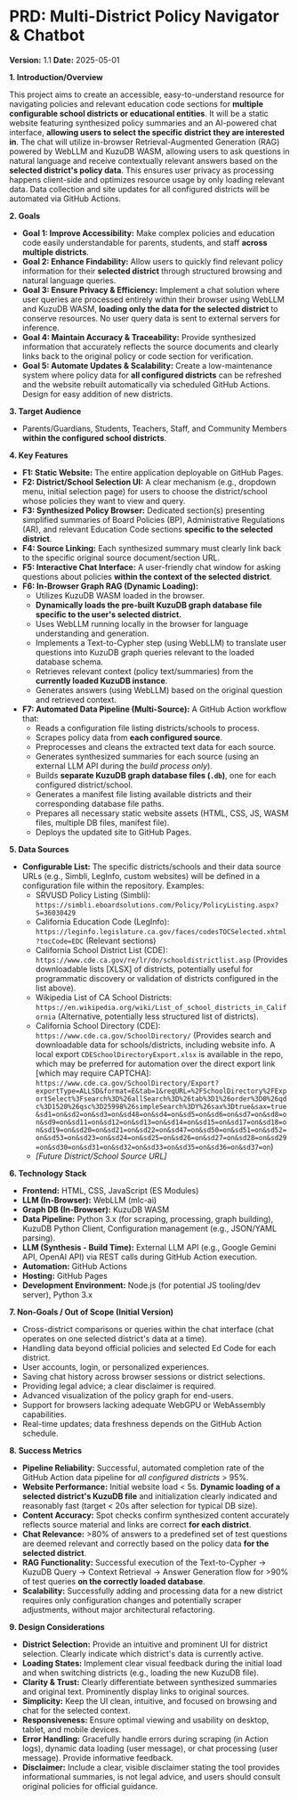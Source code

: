# PRD: Multi-District Policy Navigator & Chatbot

**Version:** 1.1
**Date:** 2025-05-01

**1. Introduction/Overview**

This project aims to create an accessible, easy-to-understand resource for navigating policies and relevant education code sections for **multiple configurable school districts or educational entities**. It will be a static website featuring synthesized policy summaries and an AI-powered chat interface, **allowing users to select the specific district they are interested in**. The chat will utilize in-browser Retrieval-Augmented Generation (RAG) powered by WebLLM and KuzuDB WASM, allowing users to ask questions in natural language and receive contextually relevant answers based on the **selected district's policy data**. This ensures user privacy as processing happens client-side and optimizes resource usage by only loading relevant data. Data collection and site updates for all configured districts will be automated via GitHub Actions.

**2. Goals**

* **Goal 1: Improve Accessibility:** Make complex policies and education code easily understandable for parents, students, and staff **across multiple districts**.
* **Goal 2: Enhance Findability:** Allow users to quickly find relevant policy information for their **selected district** through structured browsing and natural language queries.
* **Goal 3: Ensure Privacy & Efficiency:** Implement a chat solution where user queries are processed entirely within their browser using WebLLM and KuzuDB WASM, **loading only the data for the selected district** to conserve resources. No user query data is sent to external servers for inference.
* **Goal 4: Maintain Accuracy & Traceability:** Provide synthesized information that accurately reflects the source documents and clearly links back to the original policy or code section for verification.
* **Goal 5: Automate Updates & Scalability:** Create a low-maintenance system where policy data for **all configured districts** can be refreshed and the website rebuilt automatically via scheduled GitHub Actions. Design for easy addition of new districts.

**3. Target Audience**

* Parents/Guardians, Students, Teachers, Staff, and Community Members **within the configured school districts**.

**4. Key Features**

* **F1: Static Website:** The entire application deployable on GitHub Pages.
* **F2: District/School Selection UI:** A clear mechanism (e.g., dropdown menu, initial selection page) for users to choose the district/school whose policies they want to view and query.
* **F3: Synthesized Policy Browser:** Dedicated section(s) presenting simplified summaries of Board Policies (BP), Administrative Regulations (AR), and relevant Education Code sections **specific to the selected district**.
* **F4: Source Linking:** Each synthesized summary must clearly link back to the specific original source document/section URL.
* **F5: Interactive Chat Interface:** A user-friendly chat window for asking questions about policies **within the context of the selected district**.
* **F6: In-Browser Graph RAG (Dynamic Loading):**
    * Utilizes KuzuDB WASM loaded in the browser.
    * **Dynamically loads the pre-built KuzuDB graph database file specific to the user's selected district.**
    * Uses WebLLM running locally in the browser for language understanding and generation.
    * Implements a Text-to-Cypher step (using WebLLM) to translate user questions into KuzuDB graph queries relevant to the loaded database schema.
    * Retrieves relevant context (policy text/summaries) from the **currently loaded KuzuDB instance**.
    * Generates answers (using WebLLM) based on the original question and retrieved context.
* **F7: Automated Data Pipeline (Multi-Source):** A GitHub Action workflow that:
    * Reads a configuration file listing districts/schools to process.
    * Scrapes policy data from **each configured source**.
    * Preprocesses and cleans the extracted text data for each source.
    * Generates synthesized summaries for each source (using an external LLM API during the *build process only*).
    * Builds **separate KuzuDB graph database files (`.db`)**, one for each configured district/school.
    * Generates a manifest file listing available districts and their corresponding database file paths.
    * Prepares all necessary static website assets (HTML, CSS, JS, WASM files, multiple DB files, manifest file).
    * Deploys the updated site to GitHub Pages.

**5. Data Sources**

* **Configurable List:** The specific districts/schools and their data source URLs (e.g., Simbli, LegInfo, custom websites) will be defined in a configuration file within the repository. Examples:
    * SRVUSD Policy Listing (Simbli): `https://simbli.eboardsolutions.com/Policy/PolicyListing.aspx?S=36030429`
    * California Education Code (LegInfo): `https://leginfo.legislature.ca.gov/faces/codesTOCSelected.xhtml?tocCode=EDC` (Relevant sections)
    * California School District List (CDE): `https://www.cde.ca.gov/re/lr/do/schooldistrictlist.asp` (Provides downloadable lists [XLSX] of districts, potentially useful for programmatic discovery or validation of districts configured in the list above).
    * Wikipedia List of CA School Districts: `https://en.wikipedia.org/wiki/List_of_school_districts_in_California` (Alternative, potentially less structured list of districts).
    * California School Directory (CDE): `https://www.cde.ca.gov/SchoolDirectory/` (Provides search and downloadable data for schools/districts, including website info. A local export `CDESchoolDirectoryExport.xlsx` is available in the repo, which may be preferred for automation over the direct export link [which may require CAPTCHA]: `https://www.cde.ca.gov/SchoolDirectory/Export?exportType=ALLSD&format=E&tab=1&reqURL=%2FSchoolDirectory%2FExportSelect%3Fsearch%3D%26allSearch%3D%26tab%3D1%26order%3D0%26qdc%3D1520%26qsc%3D25998%26simpleSearch%3DY%26sax%3Dtrue&sax=true&sd1=on&sd2=on&sd3=on&sd48=on&sd4=on&sd5=on&sd6=on&sd7=on&sd8=on&sd9=on&sd11=on&sd12=on&sd13=on&sd14=on&sd15=on&sd17=on&sd18=on&sd19=on&sd20=on&sd21=on&sd22=on&sd47=on&sd50=on&sd51=on&sd52=on&sd53=on&sd23=on&sd24=on&sd25=on&sd26=on&sd27=on&sd28=on&sd29=on&sd30=on&sd31=on&sd32=on&sd33=on&sd35=on&sd36=on&sd37=on`)
    * *[Future District/School Source URL]*

**6. Technology Stack**

* **Frontend:** HTML, CSS, JavaScript (ES Modules)
* **LLM (In-Browser):** WebLLM (mlc-ai)
* **Graph DB (In-Browser):** KuzuDB WASM
* **Data Pipeline:** Python 3.x (for scraping, processing, graph building), KuzuDB Python Client, Configuration management (e.g., JSON/YAML parsing).
* **LLM (Synthesis - Build Time):** External LLM API (e.g., Google Gemini API, OpenAI API) via REST calls during GitHub Action execution.
* **Automation:** GitHub Actions
* **Hosting:** GitHub Pages
* **Development Environment:** Node.js (for potential JS tooling/dev server), Python 3.x

**7. Non-Goals / Out of Scope (Initial Version)**

* Cross-district comparisons or queries within the chat interface (chat operates on one selected district's data at a time).
* Handling data beyond official policies and selected Ed Code for each district.
* User accounts, login, or personalized experiences.
* Saving chat history across browser sessions or district selections.
* Providing legal advice; a clear disclaimer is required.
* Advanced visualization of the policy graph for end-users.
* Support for browsers lacking adequate WebGPU or WebAssembly capabilities.
* Real-time updates; data freshness depends on the GitHub Action schedule.

**8. Success Metrics**

* **Pipeline Reliability:** Successful, automated completion rate of the GitHub Action data pipeline for *all configured districts* > 95%.
* **Website Performance:** Initial website load < 5s. **Dynamic loading of a selected district's KuzuDB file** and initialization clearly indicated and reasonably fast (target < 20s after selection for typical DB size).
* **Content Accuracy:** Spot checks confirm synthesized content accurately reflects source material and links are correct **for each district**.
* **Chat Relevance:** >80% of answers to a predefined set of test questions are deemed relevant and correctly based on the policy data **for the selected district**.
* **RAG Functionality:** Successful execution of the Text-to-Cypher -> KuzuDB Query -> Context Retrieval -> Answer Generation flow for >90% of test queries **on the correctly loaded database**.
* **Scalability:** Successfully adding and processing data for a new district requires only configuration changes and potentially scraper adjustments, without major architectural refactoring.

**9. Design Considerations**

* **District Selection:** Provide an intuitive and prominent UI for district selection. Clearly indicate which district's data is currently active.
* **Loading States:** Implement clear visual feedback during the initial load and when switching districts (e.g., loading the new KuzuDB file).
* **Clarity & Trust:** Clearly differentiate between synthesized summaries and original text. Prominently display links to original sources.
* **Simplicity:** Keep the UI clean, intuitive, and focused on browsing and chat for the selected context.
* **Responsiveness:** Ensure optimal viewing and usability on desktop, tablet, and mobile devices.
* **Error Handling:** Gracefully handle errors during scraping (in Action logs), dynamic data loading (user message), or chat processing (user message). Provide informative feedback.
* **Disclaimer:** Include a clear, visible disclaimer stating the tool provides informational summaries, is not legal advice, and users should consult original policies for official guidance.



